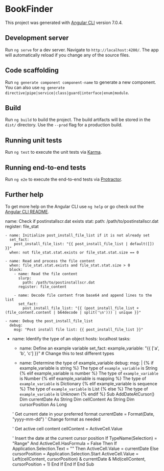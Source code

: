 # BookFinder

This project was generated with [Angular CLI](https://github.com/angular/angular-cli) version 7.0.4.

## Development server

Run `ng serve` for a dev server. Navigate to `http://localhost:4200/`. The app will automatically reload if you change any of the source files.

## Code scaffolding

Run `ng generate component component-name` to generate a new component. You can also use `ng generate directive|pipe|service|class|guard|interface|enum|module`.

## Build

Run `ng build` to build the project. The build artifacts will be stored in the `dist/` directory. Use the `--prod` flag for a production build.

## Running unit tests

Run `ng test` to execute the unit tests via [Karma](https://karma-runner.github.io).

## Running end-to-end tests

Run `ng e2e` to execute the end-to-end tests via [Protractor](http://www.protractortest.org/).

## Further help

To get more help on the Angular CLI use `ng help` or go check out the [Angular CLI README](https://github.com/angular/angular-cli/blob/master/README.md).


name: Check if postinstallscr.dat exists
      stat:
        path: /path/to/postinstallscr.dat
      register: file_stat

    - name: Initialize post_install_file_list if it is not already set
      set_fact:
        post_install_file_list: "{{ post_install_file_list | default([]) }}"
      when: not file_stat.stat.exists or file_stat.stat.size == 0

    - name: Read and process the file content
      when: file_stat.stat.exists and file_stat.stat.size > 0
      block:
        - name: Read the file content
          slurp:
            path: /path/to/postinstallscr.dat
          register: file_content

        - name: Decode file content from base64 and append lines to the list
          set_fact:
            post_install_file_list: "{{ (post_install_file_list + (file_content.content | b64decode | split('\n'))) | unique }}"

    - name: Debug the post_install_file_list
      debug:
        msg: "Post install file list: {{ post_install_file_list }}"

- name: Identify the type of an object
  hosts: localhost
  tasks:
    - name: Define an example variable
      set_fact:
        example_variable: "{{ ['a', 'b', 'c'] }}"  # Change this to test different types

    - name: Determine the type of example_variable
      debug:
        msg: |
          {% if example_variable is string %}
            The type of `example_variable` is String
          {% elif example_variable is number %}
            The type of `example_variable` is Number
          {% elif example_variable is mapping %}
            The type of `example_variable` is Dictionary
          {% elif example_variable is sequence %}
            The type of `example_variable` is List
          {% else %}
            The type of `example_variable` is Unknown
          {% endif %}
Sub AddDateAtCursor()
    Dim currentDate As String
    Dim cellContent As String
    Dim cursorPosition As Long

    ' Get current date in your preferred format
    currentDate = Format(Date, "yyyy-mm-dd") ' Change format as needed

    ' Get active cell content
    cellContent = ActiveCell.Value

    ' Insert the date at the current cursor position
    If TypeName(Selection) = "Range" And ActiveCell.HasFormula = False Then
        If Application.Selection.Text = "" Then
            ActiveCell.Value = currentDate
        Else
            cursorPosition = Application.Selection.Start
            ActiveCell.Value = Left(cellContent, cursorPosition) & currentDate & Mid(cellContent, cursorPosition + 1)
        End If
    End If
End Sub
